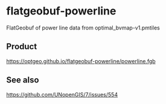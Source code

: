 # flatgeobuf-powerline
FlatGeobuf of power line data from optimal_bvmap-v1.pmtiles

## Product
https://optgeo.github.io/flatgeobuf-powerline/powerline.fgb

## See also
https://github.com/UNopenGIS/7/issues/554

